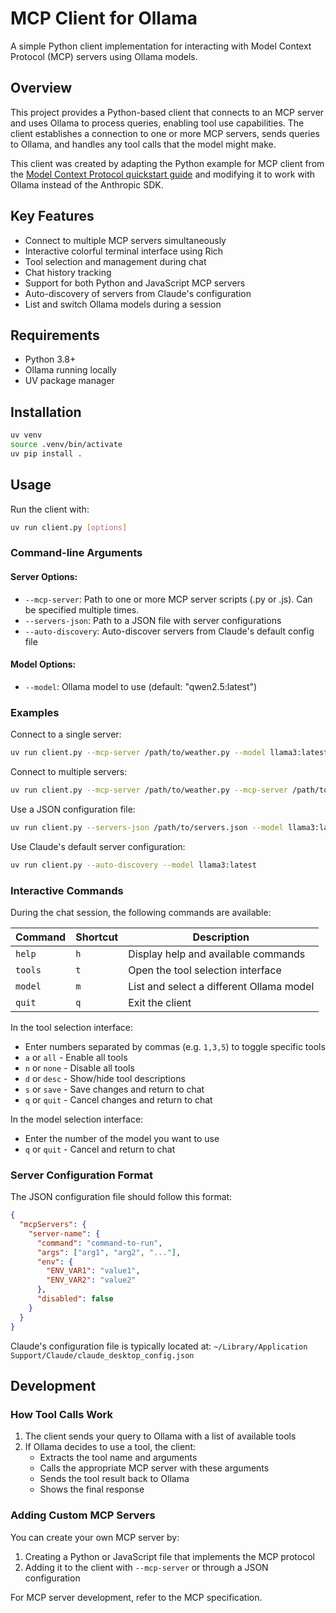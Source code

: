 # MCP Client for Ollama

A simple Python client implementation for interacting with Model Context Protocol (MCP) servers using Ollama models.

## Overview

This project provides a Python-based client that connects to an MCP server and uses Ollama to process queries, enabling tool use capabilities. The client establishes a connection to one or more MCP servers, sends queries to Ollama, and handles any tool calls that the model might make.

This client was created by adapting the Python example for MCP client from the [Model Context Protocol quickstart guide](https://modelcontextprotocol.io/quickstart/client) and modifying it to work with Ollama instead of the Anthropic SDK.

## Key Features

- Connect to multiple MCP servers simultaneously
- Interactive colorful terminal interface using Rich
- Tool selection and management during chat
- Chat history tracking
- Support for both Python and JavaScript MCP servers
- Auto-discovery of servers from Claude's configuration
- List and switch Ollama models during a session

## Requirements

- Python 3.8+
- Ollama running locally
- UV package manager

## Installation

```bash
uv venv
source .venv/bin/activate
uv pip install .
```

## Usage

Run the client with:

```bash
uv run client.py [options]
```

### Command-line Arguments

#### Server Options:
- `--mcp-server`: Path to one or more MCP server scripts (.py or .js). Can be specified multiple times.
- `--servers-json`: Path to a JSON file with server configurations
- `--auto-discovery`: Auto-discover servers from Claude's default config file

#### Model Options:
- `--model`: Ollama model to use (default: "qwen2.5:latest")

### Examples

Connect to a single server:
```bash
uv run client.py --mcp-server /path/to/weather.py --model llama3:latest
```

Connect to multiple servers:
```bash
uv run client.py --mcp-server /path/to/weather.py --mcp-server /path/to/filesystem.js --model qwen2:latest
```

Use a JSON configuration file:
```bash
uv run client.py --servers-json /path/to/servers.json --model llama3:latest
```

Use Claude's default server configuration:
```bash
uv run client.py --auto-discovery --model llama3:latest
```

### Interactive Commands

During the chat session, the following commands are available:

| Command | Shortcut | Description |
|---------|----------|-------------|
| `help` | `h` | Display help and available commands |
| `tools` | `t` | Open the tool selection interface |
| `model` | `m` | List and select a different Ollama model |
| `quit` | `q` | Exit the client |

In the tool selection interface:
- Enter numbers separated by commas (e.g. `1,3,5`) to toggle specific tools
- `a` or `all` - Enable all tools
- `n` or `none` - Disable all tools
- `d` or `desc` - Show/hide tool descriptions
- `s` or `save` - Save changes and return to chat
- `q` or `quit` - Cancel changes and return to chat

In the model selection interface:
- Enter the number of the model you want to use
- `q` or `quit` - Cancel and return to chat

### Server Configuration Format

The JSON configuration file should follow this format:

```json
{
  "mcpServers": {
    "server-name": {
      "command": "command-to-run",
      "args": ["arg1", "arg2", "..."],
      "env": {
        "ENV_VAR1": "value1",
        "ENV_VAR2": "value2"
      },
      "disabled": false
    }
  }
}
```

Claude's configuration file is typically located at:
`~/Library/Application Support/Claude/claude_desktop_config.json`

## Development

### How Tool Calls Work

1. The client sends your query to Ollama with a list of available tools
2. If Ollama decides to use a tool, the client:
   - Extracts the tool name and arguments
   - Calls the appropriate MCP server with these arguments
   - Sends the tool result back to Ollama
   - Shows the final response

### Adding Custom MCP Servers

You can create your own MCP server by:
1. Creating a Python or JavaScript file that implements the MCP protocol
2. Adding it to the client with `--mcp-server` or through a JSON configuration

For MCP server development, refer to the MCP specification.
